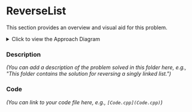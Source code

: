 # ReverseList

This section provides an overview and visual aid for this problem.

<details>
<summary>Click to view the Approach Diagram</summary>
<br/>
![Approach Diagram](image/approach.png)
</details>

### Description

*(You can add a description of the problem solved in this folder here, e.g., "This folder contains the solution for reversing a singly linked list.")*

### Code

*(You can link to your code file here, e.g., `[Code.cpp](Code.cpp)`)*